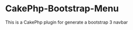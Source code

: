 CakePhp-Bootstrap-Menu
======================

This is a CakePhp plugin for generate a bootstrap 3 navbar
